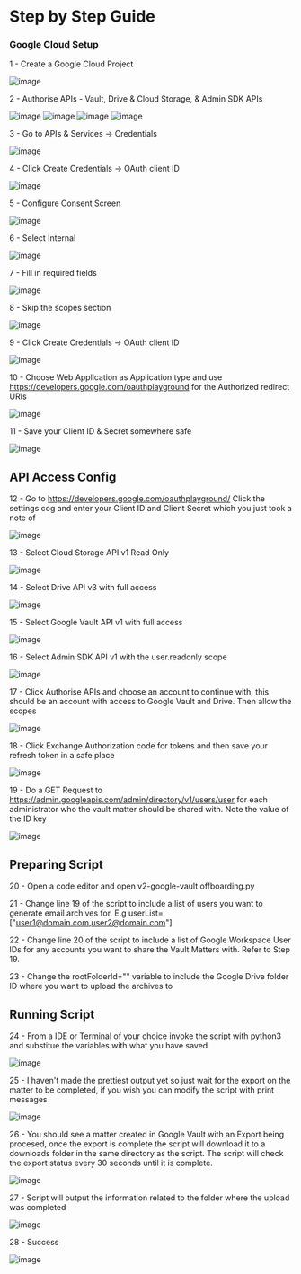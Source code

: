# Step by Step Guide

### Google Cloud Setup

1 - Create a Google Cloud Project 
  
  ![image](https://user-images.githubusercontent.com/22709115/161450264-2113335c-40db-4149-a6f9-3efa75940e88.png)

2 - Authorise APIs - Vault, Drive & Cloud Storage, & Admin SDK APIs 

  ![image](https://user-images.githubusercontent.com/22709115/161450295-6e58673d-64b6-4d26-95f6-03f5f4670fc9.png) ![image](https://user-images.githubusercontent.com/22709115/161450309-7351782b-c3f6-4a27-86a2-5f4dc7aba283.png) ![image](https://user-images.githubusercontent.com/22709115/161450334-079b5d92-42fe-4b65-84aa-9aca33e74087.png) ![image](https://user-images.githubusercontent.com/22709115/161451163-0155abb6-74f7-43f7-83d0-2f76e1f78610.png)


3 - Go to APIs & Services -> Credentials 

  ![image](https://user-images.githubusercontent.com/22709115/161450360-3c82ff85-a3ed-485b-9095-749d2139cfce.png)

4 - Click Create Credentials -> OAuth client ID 

  ![image](https://user-images.githubusercontent.com/22709115/161450374-ce68d9cf-47b4-49b6-bd8d-887c9a344fb4.png)

5 - Configure Consent Screen 

  ![image](https://user-images.githubusercontent.com/22709115/161450387-dcdb7ba5-fb39-4692-952b-398af4971e86.png)

6 - Select Internal

  ![image](https://user-images.githubusercontent.com/22709115/161450397-1e65ec30-48f7-4e97-95c2-ecf40da56dfa.png)

7 - Fill in required fields

  ![image](https://user-images.githubusercontent.com/22709115/161450469-5ea7a121-58cf-4a17-8f1d-421a8f273339.png)

8 - Skip the scopes section

  ![image](https://user-images.githubusercontent.com/22709115/161450548-30ec9301-80c4-4e52-b059-740365c8b693.png)

9 - Click Create Credentials -> OAuth client ID 

  ![image](https://user-images.githubusercontent.com/22709115/161450374-ce68d9cf-47b4-49b6-bd8d-887c9a344fb4.png)

10 - Choose Web Application as Application type and use https://developers.google.com/oauthplayground for the Authorized redirect URIs

  ![image](https://user-images.githubusercontent.com/22709115/161450610-46be2ea7-58f9-4e7c-87b4-84a047a03cb8.png)

11 - Save your Client ID & Secret somewhere safe

  ![image](https://user-images.githubusercontent.com/22709115/161450629-ddfc60f3-4464-47bc-87f1-7129285f13cc.png)
  
## API Access Config

12 - Go to https://developers.google.com/oauthplayground/ Click the settings cog and enter your Client ID and Client Secret which you just took a note of 

 ![image](https://user-images.githubusercontent.com/22709115/161450682-b3de8fa1-9a30-433f-8f97-ccbe81fd3312.png)

13 - Select Cloud Storage API v1 Read Only 

  ![image](https://user-images.githubusercontent.com/22709115/161450718-f2b2828a-ee37-4e70-99c8-5ba59fdc51d3.png)

14 - Select Drive API v3 with full access 

  ![image](https://user-images.githubusercontent.com/22709115/161450736-50b511eb-60cb-427f-b83c-e7c241407054.png)

15 - Select Google Vault API v1 with full access 

  ![image](https://user-images.githubusercontent.com/22709115/161450754-a760836f-9edf-41d8-93d9-7f69a01322ca.png)

16 - Select Admin SDK API v1 with the user.readonly scope 

  ![image](https://user-images.githubusercontent.com/22709115/161451206-2ddb048b-cc33-4049-8d82-3fa5e901ca97.png)

17 - Click Authorise APIs and choose an account to continue with, this should be an account with access to Google Vault and Drive. Then allow the scopes

  ![image](https://user-images.githubusercontent.com/22709115/161450792-4740ee04-4027-4ecd-8ca8-e0b579c06e39.png)

18 - Click Exchange Authorization code for tokens and then save your refresh token in a safe place 

  ![image](https://user-images.githubusercontent.com/22709115/161450908-18470227-7deb-4137-9556-a2e5d5512ef8.png)

19 - Do a GET Request to https://admin.googleapis.com/admin/directory/v1/users/user for each administrator who the vault matter should be shared with. Note the value of the ID key

  ![image](https://user-images.githubusercontent.com/22709115/161451332-7cebb339-9bc0-49d3-84c4-486546359560.png)
 
## Preparing Script

20 - Open a code editor and open v2-google-vault.offboarding.py

21 - Change line 19 of the script to include a list of users you want to generate email archives for. E.g userList=["user1@domain.com,user2@domain.com"]

22 - Change line 20 of the script to include a list of Google Workspace User IDs for any accounts you want to share the Vault Matters with. Refer to Step 19.

23 - Change the rootFolderId="" variable to include the Google Drive folder ID where you want to upload the archives to

## Running Script

24 - From a IDE or Terminal of your choice invoke the script with python3 and substitue the variables with what you have saved

 ![image](https://user-images.githubusercontent.com/22709115/161451428-2abe3f5b-eb34-43fb-a241-d4826609aa7f.png)
 
25 - I haven't made the prettiest output yet so just wait for the export on the matter to be completed, if you wish you can modify the script with print messages

 ![image](https://user-images.githubusercontent.com/22709115/161451487-29e635a9-a4d4-42a2-a33c-1de964309fb2.png)

26 - You should see a matter created in Google Vault with an Export being procesed, once the export is complete the script will download it to a downloads folder in the same directory as the script. The script will check the export status every 30 seconds until it is complete.

 ![image](https://user-images.githubusercontent.com/22709115/161451512-1ad6d1a8-f3f7-458b-8f00-eb38b01b363f.png)

27 - Script will output the information related to the folder where the upload was completed 

 ![image](https://user-images.githubusercontent.com/22709115/161451762-34637012-d511-439f-bf7c-56f88bc0b94d.png)

28 - Success

 ![image](https://user-images.githubusercontent.com/22709115/161451805-997a0348-f113-4972-9696-9fcceaad2b8d.png)
